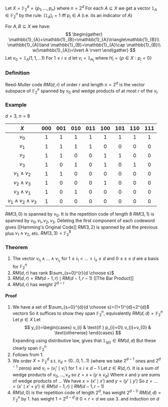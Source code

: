 Let $X=\mathbb{F}_{2}^{d}=\{ p_{1},\dots,p_{n} \}$ where $n=2^{d}$
For each $A\subseteq X$  we get a vector $\mathbb{1}_{A}\in \mathbb{F}_{2}^{n}$ by the rule:
$(\mathbb{1}_{A})_{i}=1$ iff $p_{i}\in A$ (i.e. its an indicator of $A$)

For $A,B\subseteq X$ we have:
$$
\begin{gather}
\mathbb{1}_{A}+\mathbb{1}_{B}=\mathbb{1}_{A}\triangle\mathbb{1}_{B}\\
\mathbb{1}_{A}\land \mathbb{1}_{B}=\mathbb{1}_{A}\cap \mathbb{1}_{B}\\
w(\mathbb{1}_{A})=\lvert A \rvert 
\end{gather}
$$
Let $v_{0}=\mathbb{1}_{A}(1,1,\dots 1)$
For $1\leq i\leq d$ let $v_{i}=\mathbb{1}_{H_{i}}$ where $H_{i}=\{ p \in X: p_{i}=0 \}$

### Definition
Reed-Muller code $RM(d,r)$ of order $r$ and length $n=2^{d}$ 
is the vector subspace of $\mathbb{F}_{2}^{n}$ spanned by $v_{0}$ and wedge products of at most $r$ of the $v_{i}$.

### Example
$d=3$, $n=8$

|               $X$               | 000 | 001 | 010 | 011 | 100 | 101 | 110 | 111 |
| :-----------------------------: | :-: | :-: | :-: | :-: | :-: | :-: | :-: | :-: |
|             $v_{0}$             |  1  |  1  |  1  |  1  |  1  |  1  |  1  |  1  |
|             $v_{1}$             |  1  |  1  |  1  |  1  |  0  |  0  |  0  |  0  |
|             $v_{2}$             |  1  |  1  |  0  |  0  |  1  |  1  |  0  |  0  |
|             $v_{3}$             |  1  |  0  |  1  |  0  |  1  |  0  |  1  |  0  |
|       $v_{1}\wedge v_{2}$       |  1  |  1  |  0  |  0  |  0  |  0  |  0  |  0  |
|       $v_{2}\wedge v_{3}$       |  1  |  0  |  0  |  0  |  1  |  0  |  0  |  0  |
|       $v_{3}\wedge v_{1}$       |  1  |  0  |  1  |  0  |  0  |  0  |  0  |  0  |
| $v_{1}\wedge v_{2}\wedge v_{3}$ |  1  |  0  |  0  |  0  |  0  |  0  |  0  |  0  |
$RM(3,0)$ is spanned by $v_{0}$. It is the repetition code of length 8
$RM(3,1)$ is spanned by $v_{0},v_{1},v_{2},v_{3}$. Deleting the first component of each codeword gives [[Hamming's Original Code]]
$RM(3,2)$ is spanned by all the previous plus $v_{1}\land v_{2}$, etc.
$RM(3,3)=\mathbb{F}_{2}^{8}$
 
### Theorem
1. The vector $v_{i_{1}}\wedge\dots \wedge v_{i_{s}}$ for $1\leq i_{1}<\dots<i_{s}\leq d$ and $0\leq s\leq d$ are a basis for $\mathbb{F}_{2}^{n}$
2. $RM(d,r)$ has rank $\sum_{s=0}^{r}{d \choose s}$
3. $RM(d,r)=RM(d-1,r)\mid RM(d-1,r-1)$ [[The Bar Product]]
4. $RM(d,r)$ has weight $2^{d-r}$
#### Proof
1. We have a set of $\sum_{s=0}^{d}{d \choose s}=(1+1)^{d}=2^{d}$ vectors
   So it suffices to show they span $\mathbb{F}_{2}^{n}$, equivalently $RM(d,d)=\mathbb{F}_{2}^{n}$
   Let $p \in X$
   Let
   $$
   y_{i}=\begin{cases}
v_{i} & \text{if } p_{i}=0\\
v_{i}+v_{0} & \text{otherwise}
\end{cases}
   $$
   Expanding using distributive law, gives that $\mathbb{1}_{\{ p \}}\in RM(d,d)$
   But these clearly span $\mathbb{F}_{2}^{n}$
2. Follows from 1. 
3. We order $X=\mathbb{F}_{2}^{d}$ s.t. $v_{d}=(0\dots 0,1\dots 1)$ (where we take $2^{d-1}$ ones and $2^{d-1}$ zeros)
   and $v_{i}=(v_{i}'\mid v_{i}')$ for $1\leq i\leq d-1$
   Let $z\in R(d,r)$. It is a sum of wedge products of $v_{0},\dots,v_{d}$
   so $z=x+(y\wedge v_{d})$
   Where $x$ and $y$ are sums of wedge products of ...
   We have $x=(x'\mid x')$ and $y=(y'\mid y')$
   So $z=\dots=(x'\mid x'+y')\in RM(d-1,r)\mid RM(d-1,r-1)$
4. $RM(d,0)$ is the repetition code of length $2^{d}$, has weight $2^{d-0}$
   $RM(d,d)=\mathbb{F}_{2}^{n}$ by 1. has weight $1=2^{d-d}$ 
   If $0<r<d$ we use 3. and induction on $d$ 